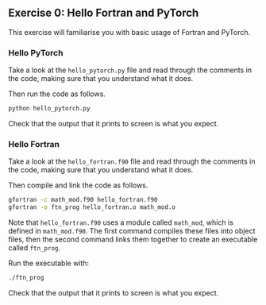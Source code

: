 ## Exercise 0: Hello Fortran and PyTorch

This exercise will familiarise you with basic usage of Fortran and PyTorch.

### Hello PyTorch

Take a look at the `hello_pytorch.py` file and read through the comments in the
code, making sure that you understand what it does.

Then run the code as follows.
```sh
python hello_pytorch.py
```
Check that the output that it prints to screen is what you expect.

### Hello Fortran

Take a look at the `hello_fortran.f90` file and read through the comments in the
code, making sure that you understand what it does.

Then compile and link the code as follows.
```sh
gfortran -c math_mod.f90 hello_fortran.f90
gfortran -o ftn_prog hello_fortran.o math_mod.o
```
Note that `hello_fortran.f90` uses a module called `math_mod`, which is defined
in `math_mod.f90`. The first command compiles these files into object files,
then the second command links them together to create an executable called
`ftn_prog`.

Run the executable with:
```sh
./ftn_prog
```
Check that the output that it prints to screen is what you expect.
